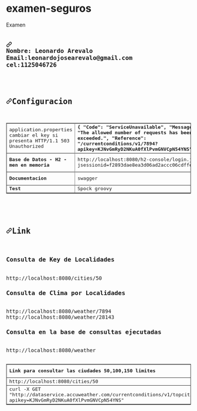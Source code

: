 # examen-seguros
Examen
<pre><h3 dir="auto"><a id="user-content-nombre-leonardo-arevaloemailleonardojosearevalogmailcomcel1125046726" class="anchor" aria-hidden="true" href="#nombre-leonardo-arevaloemailleonardojosearevalogmailcomcel1125046726"><svg class="octicon octicon-link" viewBox="0 0 16 16" version="1.1" width="16" height="16" aria-hidden="true"><path fill-rule="evenodd" d="M7.775 3.275a.75.75 0 001.06 1.06l1.25-1.25a2 2 0 112.83 2.83l-2.5 2.5a2 2 0 01-2.83 0 .75.75 0 00-1.06 1.06 3.5 3.5 0 004.95 0l2.5-2.5a3.5 3.5 0 00-4.95-4.95l-1.25 1.25zm-4.69 9.64a2 2 0 010-2.83l2.5-2.5a2 2 0 012.83 0 .75.75 0 001.06-1.06 3.5 3.5 0 00-4.95 0l-2.5 2.5a3.5 3.5 0 004.95 4.95l1.25-1.25a.75.75 0 00-1.06-1.06l-1.25 1.25a2 2 0 01-2.83 0z"></path></svg></a>
Nombre: Leonardo Arevalo
Email:leonardojosearevalo@gmail.com
cel:1125046726
</h3>

<h2 dir="auto"><a id="user-content-configuracion" class="anchor" aria-hidden="true" href="#configuracion"><svg class="octicon octicon-link" viewBox="0 0 16 16" version="1.1" width="16" height="16" aria-hidden="true"><path fill-rule="evenodd" d="M7.775 3.275a.75.75 0 001.06 1.06l1.25-1.25a2 2 0 112.83 2.83l-2.5 2.5a2 2 0 01-2.83 0 .75.75 0 00-1.06 1.06 3.5 3.5 0 004.95 0l2.5-2.5a3.5 3.5 0 00-4.95-4.95l-1.25 1.25zm-4.69 9.64a2 2 0 010-2.83l2.5-2.5a2 2 0 012.83 0 .75.75 0 001.06-1.06 3.5 3.5 0 00-4.95 0l-2.5 2.5a3.5 3.5 0 004.95 4.95l1.25-1.25a.75.75 0 00-1.06-1.06l-1.25 1.25a2 2 0 01-2.83 0z"></path></svg></a><b>Configuracion</b></h2>
<table border="1">
<tbody><tr>
</tr><tr>
<td>
application.properties cambiar el key si presenta 
HTTP/1.1 503 Unauthorized
</td>
<td><b>
{
  "Code": "ServiceUnavailable",
  "Message": "The allowed number of requests has been exceeded.",
  "Reference": "/currentconditions/v1/7894?apikey=KJNvGmRyD2NKuA0fXlPvmGNVCpN54YNS"
}
</b>
</td>
<td>
developer.accuweather.apikey = KJNvGmRyD2NKuA0fXlPvmGNVCpN54YNS
</td>
</tr>

<tr>
</tr><tr>
<td>
<b>Base de Datos - H2 - men en memoria</b>
</td>
<td>
http://localhost:8080/h2-console/login.jsp?jsessionid=f2893dae8ea3d06ad2accc06cdffe79a
</td>
<td>
User: sa / pass: password / definido en application.properties 
</td>
</tr>

<tr>
</tr><tr>
<td>
<b>Documentacion</b>
</td><td>
swagger
</td>
<td>
http://localhost:8080/swagger-ui/#/weather-controller
</td>
</tr>

<tr>
</tr><tr>
<td>
<b>Test</b>
</td>
<td>
Spock groovy
</td>
<td>
Junit - Mockito
</td>
</tr>



</tbody></table>


<h2 dir="auto"><a id="user-content-link" class="anchor" aria-hidden="true" href="#link"><svg class="octicon octicon-link" viewBox="0 0 16 16" version="1.1" width="16" height="16" aria-hidden="true"><path fill-rule="evenodd" d="M7.775 3.275a.75.75 0 001.06 1.06l1.25-1.25a2 2 0 112.83 2.83l-2.5 2.5a2 2 0 01-2.83 0 .75.75 0 00-1.06 1.06 3.5 3.5 0 004.95 0l2.5-2.5a3.5 3.5 0 00-4.95-4.95l-1.25 1.25zm-4.69 9.64a2 2 0 010-2.83l2.5-2.5a2 2 0 012.83 0 .75.75 0 001.06-1.06 3.5 3.5 0 00-4.95 0l-2.5 2.5a3.5 3.5 0 004.95 4.95l1.25-1.25a.75.75 0 00-1.06-1.06l-1.25 1.25a2 2 0 01-2.83 0z"></path></svg></a><b>Link</b></h2>
<table border="1">

<h3>Consulta de Key de Localidades</h3>
http://localhost:8080/cities/50
<h3>Consulta de Clima por Localidades</h3>
http://localhost:8080/weather/7894
http://localhost:8080/weather/28143
<h3>Consulta en la base de consultas ejecutadas</h3>
http://localhost:8080/weather

<tbody><tr>
<td>
 <b> Link para consultar las ciudades 50,100,150 limites</b>
</td>  
<td>
  <b>con el key de ciudad se consulta el clima por ejemplo 7898 buenos aires</b>
</td>  
<td>
  <b>con el key de ciudad se consulta el clima otro ejemplo</b>
</td>  
<td>
  <b>con este link se consulta lo que esta en base de datos, todas los consultas realizas </b>
</td>  
</tr>


<tr>
<td>
  http://localhost:8080/cities/50
</td>  
<td>
  http://localhost:8080/weather/7894
</td>  
<td>
  http://localhost:8080/weather/28143
</td>  
<td>
  http://localhost:8080/weather
</td>  
</tr>

<tr>
<td>
  curl -X GET "http://dataservice.accuweather.com/currentconditions/v1/topcities/50?apikey=KJNvGmRyD2NKuA0fXlPvmGNVCpN54YNS"
</td>  
<td>
  curl -X GET "http://dataservice.accuweather.com/currentconditions/v1/7894?apikey=KJNvGmRyD2NKuA0fXlPvmGNVCpN54YNS"
</td>  
<td>
curl -X GET "http://dataservice.accuweather.com/currentconditions/v1/28143?apikey=KJNvGmRyD2NKuA0fXlPvmGNVCpN54YNS"
</td>  
<td>
 de labase y con el link   curl -X GET "http://dataservice.accuweather.com/currentconditions/v1/7894?apikey=KJNvGmRyD2NKuA0fXlPvmGNVCpN54YNS"
</td>  
</tr>

</tbody></table>
</pre>
